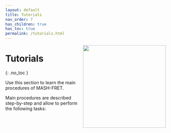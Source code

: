 ```yaml
---
layout: default
title: Tutorials
nav_order: 7
has_children: true
has_toc: true
permalink: /tutorials.html
---
```


<img src="assets/images/logos/logo-tutorials_400px.png" width="260" style="float:right; margin-left: 15px;"/>

# Tutorials
{: .no_toc }

Use this section to learn the main procedures of MASH-FRET.

Main procedures are described step-by-step and allow to perform the following tasks:
